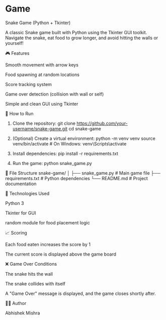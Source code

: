 # Game
Snake Game (Python + Tkinter)

A classic Snake game built with Python using the Tkinter GUI toolkit. Navigate the snake, eat food to grow longer, and avoid hitting the walls or yourself!

🎮 Features

Smooth movement with arrow keys

Food spawning at random locations

Score tracking system

Game over detection (collision with wall or self)

Simple and clean GUI using Tkinter


🚀 How to Run
1. Clone the repository:
git clone https://github.com/your-username/snake-game.git
cd snake-game

2. (Optional) Create a virtual environment:
python -m venv venv
source venv/bin/activate  # On Windows: venv\Scripts\activate

3. Install dependencies:
pip install -r requirements.txt

4. Run the game:
python snake_game.py

📂 File Structure
snake-game/
│
├── snake_game.py         # Main game file
├── requirements.txt      # Python dependencies
└── README.md             # Project documentation

🧠 Technologies Used

Python 3

Tkinter for GUI

random module for food placement logic

📈 Scoring

Each food eaten increases the score by 1

The current score is displayed above the game board

❌ Game Over Conditions

The snake hits the wall

The snake collides with itself

A "Game Over" message is displayed, and the game closes shortly after.

👨‍💻 Author

Abhishek Mishra
